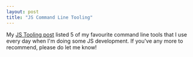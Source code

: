 ```yaml
---
layout: post
title: "JS Command Line Tooling"
---
```


My [JS Tooling post](http://12devsofxmas.co.uk/post/2012-12-30-day-5-javascript-command-line-tooling) listed 5 of my favourite command line tools that I use every day when I'm doing some JS development. If you've any more to recommend, please do let me know!

